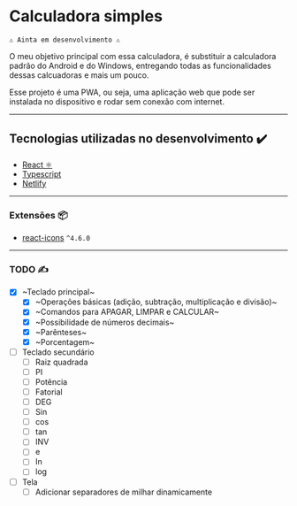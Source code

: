 # Calculadora simples #

`⚠️ Ainta em desenvolvimento ⚠️`

O meu objetivo principal com essa calculadora, é substituir a calculadora padrão do Android e do Windows, entregando todas as funcionalidades dessas calcuadoras e mais um pouco.

Esse projeto é uma PWA, ou seja, uma aplicação web que pode ser instalada no dispositivo e rodar sem conexão com internet.

<hr>

## Tecnologias utilizadas no desenvolvimento ✔️ ##
- [React ⚛️](https://pt-br.reactjs.org/)
- [Typescript](https://www.typescriptlang.org/)
- [Netlify](https://www.netlify.com/)

<hr>

### Extensões 📦 ###
- [react-icons](https://react-icons.github.io/react-icons) `^4.6.0`

<hr>

### TODO ✍ ###
- [x] ~Teclado principal~
    - [x] ~Operações básicas (adição, subtração, multiplicação e divisão)~
    - [x] ~Comandos para APAGAR, LIMPAR e CALCULAR~
    - [x] ~Possibilidade de números decimais~
    - [x] ~Parênteses~
    - [x] ~Porcentagem~
- [ ] Teclado secundário
    - [ ] Raiz quadrada
    - [ ] PI
    - [ ] Potência
    - [ ] Fatorial
    - [ ] DEG
    - [ ] Sin
    - [ ] cos
    - [ ] tan
    - [ ] INV
    - [ ] e
    - [ ] In
    - [ ] log
- [ ] Tela
    - [ ] Adicionar separadores de milhar dinamicamente
